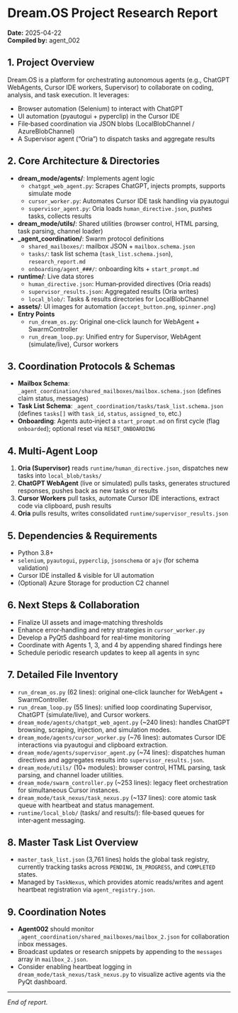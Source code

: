 # Dream.OS Project Research Report

**Date:** 2025-04-22  
**Compiled by:** agent_002  

## 1. Project Overview
Dream.OS is a platform for orchestrating autonomous agents (e.g., ChatGPT WebAgents, Cursor IDE workers, Supervisor) to collaborate on coding, analysis, and task execution. It leverages:
- Browser automation (Selenium) to interact with ChatGPT
- UI automation (pyautogui + pyperclip) in the Cursor IDE
- File‑based coordination via JSON blobs (LocalBlobChannel / AzureBlobChannel)
- A Supervisor agent (“Oria”) to dispatch tasks and aggregate results

## 2. Core Architecture & Directories
- **dream_mode/agents/**: Implements agent logic
  - `chatgpt_web_agent.py`: Scrapes ChatGPT, injects prompts, supports simulate mode
  - `cursor_worker.py`: Automates Cursor IDE task handling via pyautogui
  - `supervisor_agent.py`: Oria loads `human_directive.json`, pushes tasks, collects results
- **dream_mode/utils/**: Shared utilities (browser control, HTML parsing, task parsing, channel loader)
- **_agent_coordination/**: Swarm protocol definitions
  - `shared_mailboxes/`: mailbox JSON + `mailbox.schema.json`
  - `tasks/`: task list schema (`task_list.schema.json`), `research_report.md`
  - `onboarding/agent_###/`: onboarding kits + `start_prompt.md`
- **runtime/**: Live data stores
  - `human_directive.json`: Human‑provided directives (Oria reads)
  - `supervisor_results.json`: Aggregated results (Oria writes)
  - `local_blob/`: Tasks & results directories for LocalBlobChannel
- **assets/**: UI images for automation (`accept_button.png`, `spinner.png`)
- **Entry Points**
  - `run_dream_os.py`: Original one‑click launch for WebAgent + SwarmController
  - `run_dream_loop.py`: Unified entry for Supervisor, WebAgent (simulate/live), Cursor workers

## 3. Coordination Protocols & Schemas
- **Mailbox Schema**: `_agent_coordination/shared_mailboxes/mailbox.schema.json` (defines claim status, messages)
- **Task List Schema**: `_agent_coordination/tasks/task_list.schema.json` (defines `tasks[]` with `task_id`, `status`, `assigned_to`, etc.)
- **Onboarding**: Agents auto‑inject a `start_prompt.md` on first cycle (flag `onboarded`); optional reset via `RESET_ONBOARDING`

## 4. Multi‑Agent Loop
1. **Oria (Supervisor)** reads `runtime/human_directive.json`, dispatches new tasks into `local_blob/tasks/`
2. **ChatGPT WebAgent** (live or simulated) pulls tasks, generates structured responses, pushes back as new tasks or results
3. **Cursor Workers** pull tasks, automate Cursor IDE interactions, extract code via clipboard, push results
4. **Oria** pulls results, writes consolidated `runtime/supervisor_results.json`

## 5. Dependencies & Requirements
- Python 3.8+  
- `selenium`, `pyautogui`, `pyperclip`, `jsonschema` or `ajv` (for schema validation)  
- Cursor IDE installed & visible for UI automation  
- (Optional) Azure Storage for production C2 channel

## 6. Next Steps & Collaboration
- Finalize UI assets and image‑matching thresholds  
- Enhance error‑handling and retry strategies in `cursor_worker.py`  
- Develop a PyQt5 dashboard for real‑time monitoring  
- Coordinate with Agents 1, 3, and 4 by appending shared findings here  
- Schedule periodic research updates to keep all agents in sync

## 7. Detailed File Inventory
- `run_dream_os.py` (62 lines): original one‑click launcher for WebAgent + SwarmController.
- `run_dream_loop.py` (55 lines): unified loop coordinating Supervisor, ChatGPT (simulate/live), and Cursor workers.
- `dream_mode/agents/chatgpt_web_agent.py` (~240 lines): handles ChatGPT browsing, scraping, injection, and simulation modes.
- `dream_mode/agents/cursor_worker.py` (~76 lines): automates Cursor IDE interactions via pyautogui and clipboard extraction.
- `dream_mode/agents/supervisor_agent.py` (~74 lines): dispatches human directives and aggregates results into `supervisor_results.json`.
- `dream_mode/utils/` (10+ modules): browser control, HTML parsing, task parsing, and channel loader utilities.
- `dream_mode/swarm_controller.py` (~253 lines): legacy fleet orchestration for simultaneous Cursor instances.
- `dream_mode/task_nexus/task_nexus.py` (~137 lines): core atomic task queue with heartbeat and status management.
- `runtime/local_blob/` (tasks/ and results/): file‑based queues for inter‑agent messaging.

## 8. Master Task List Overview
- `master_task_list.json` (3,761 lines) holds the global task registry, currently tracking tasks across `PENDING`, `IN_PROGRESS`, and `COMPLETED` states.
- Managed by `TaskNexus`, which provides atomic reads/writes and agent heartbeat registration via `agent_registry.json`.

## 9. Coordination Notes
- **Agent002** should monitor `_agent_coordination/shared_mailboxes/mailbox_2.json` for collaboration inbox messages.
- Broadcast updates or research snippets by appending to the `messages` array in `mailbox_2.json`.
- Consider enabling heartbeat logging in `dream_mode/task_nexus/task_nexus.py` to visualize active agents via the PyQt dashboard.

---
*End of report.* 